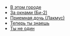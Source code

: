 * [В этом городе](В%20этом%20городе)
* [За окнами (Би-2)](За%20окнами%20(Би-2))
* [Приемная дочь (Лакмус)](Приемная%20дочь%20(Лакмус))
* [Теперь ты знаешь](Теперь%20ты%20знаешь)
* [Ты не один](Ты%20не%20один)